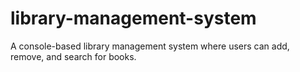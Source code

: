 # library-management-system
A console-based library management system where users can add, remove, and search for books.
